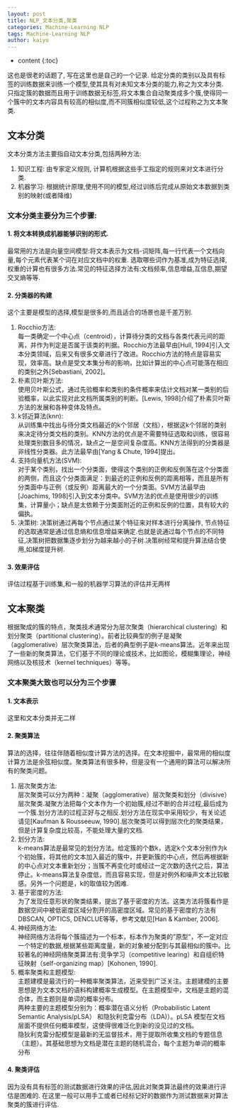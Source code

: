 ```yaml
---
layout: post
title: NLP_文本分类,聚类
categories: Machine-Learning NLP
tags: Machine-Learning NLP
author: kaiyu
---
```


* content
 {:toc}

这也是很老的话题了, 写在这里也是自己的一个记录. 给定分类的类别以及具有标签的训练数据来训练一个模型,使其具有对未知文本分类的能力,称之为文本分类. 只指定簇的数据而且用于训练数据无标签,将文本集合自动聚类成多个簇,使得同一个簇中的文本内容具有较高的相似度,而不同簇相似度较低,这个过程称之为文本聚类.




## 文本分类
文本分类方法主要指自动文本分类,包括两种方法:
1. 知识工程: 由专家定义规则, 计算机根据这些手工指定的规则来对文本进行分类.
2. 机器学习: 根据统计原理,使用不同的模型,经过训练后完成从原始文本数据到类别的映射(或者降维)
### 文本分类主要分为三个步骤:
#### 1. 将文本转换成机器能够识别的形式. 
最常用的方法是向量空间模型:将文本表示为文档-词矩阵,每一行代表一个文档向量,每个元素代表某个词在对应文档中的权重. 选取哪些词作为基准,成为特征选择,权重的计算也有很多方法.常见的特征选择方法有:文档频率,信息增益,互信息,期望交叉熵等等.
#### 2. 分类器的构建
这个主要是模型的选择,模型是很多的,而且适合的场景也是千差万别.
1. Rocchio方法:  
每一类确定一个中心点（centroid），计算待分类的文档与各类代表元间的距离，并作为判定是否属于该类的判据。Rocchio方法最早由[Hull, 1994]引入文本分类领域，后来又有很多文章进行了改进。Rocchio方法的特点是容易实现，效率高。缺点是受文本集分布的影响，比如计算出的中心点可能落在相应的类别之外[Sebastiani, 2002]。
2. 朴素贝叶斯方法:  
使用贝叶斯公式，通过先验概率和类别的条件概率来估计文档对某一类别的后验概率，以此实现对此文档所属类别的判断。[Lewis, 1998]介绍了朴素贝叶斯方法的发展和各种变体及特点。
3. k邻近算法(knn):  
从训练集中找出与待分类文档最近的k个邻居（文档），根据这k个邻居的类别来决定待分类文档的类别。KNN方法的优点是不需要特征选取和训练，很容易处理类别数目多的情况，缺点之一是空间复杂度高。KNN方法得到的分类器是非线性分类器。此方法最早由[Yang & Chute, 1994]提出。
4. 支持向量机方法(SVM):  
 对于某个类别，找出一个分类面，使得这个类别的正例和反例落在这个分类面的两侧，而且这个分类面满足：到最近的正例和反例的距离相等，而且是所有分类面中与正例（或反例）距离最大的一个分类面。SVM方法最早由[Joachims, 1998]引入到文本分类中。SVM方法的优点是使用很少的训练集，计算量小；缺点是太依赖于分类面附近的正例和反例的位置，具有较大的偏执。
5. 决策树: 
 决策树通过再每个节点通过某个特征来对样本进行分离操作, 节点特征的选取通常是通过信息熵和信息增益来确定.也就是说通过每个节点的不同特征,决策树把数据集逐步划分为越来越小的子树.决策树经常和提升算法结合使用,如梯度提升树. 

#### 3. 效果评估
评估过程基于训练集,和一般的机器学习算法的评估并无两样

## 文本聚类   
根据聚成的簇的特点，聚类技术通常分为层次聚类（hierarchical clustering）和划分聚类（partitional clustering）。前者比较典型的例子是凝聚（agglomerative）层次聚类算法，后者的典型例子是k-means算法。近年来出现了一些新的聚类算法，它们基于不同的理论或技术，比如图论，模糊集理论，神经网络以及核技术（kernel techniques）等等。
### 文本聚类大致也可以分为三个步骤  
#### 1. 文本表示  
这里和文本分类并无二样
#### 2. 聚类算法  
算法的选择，往往伴随着相似度计算方法的选择。在文本挖掘中，最常用的相似度计算方法是余弦相似度。聚类算法有很多种，但是没有一个通用的算法可以解决所有的聚类问题。
1. 层次聚类方法:  
层次聚类可以分为两种：凝聚（agglomerative）层次聚类和划分（divisive）层次聚类.凝聚方法把每个文本作为一个初始簇,经过不断的合并过程,最后成为一个簇.划分方法的过程正好与之相反.划分方法在现实中采用较少，有关论述请见[Kaufman & Rousseeuw, 1990].层次聚类可以得到层次化的聚类结果，但是计算复杂度比较高，不能处理大量的文档.
2. 划分方法:  
k-means算法是最常见的划分方法。给定簇的个数k，选定k个文本分别作为k个初始簇，将其他的文本加入最近的簇中，并更新簇的中心点，然后再根据新的中心点对文本重新划分；当簇不再变化时或经过一定次数的迭代之后，算法停止。k-means算法复杂度低，而且容易实现，但是对例外和噪声文本比较敏感。另外一个问题是，k的取值较为困难.
3. 基于密度的方法:  
为了发现任意形状的聚类结果，提出了基于密度的方法。这类方法将簇看作是数据空间中被低密度区域分割开的高密度区域。常见的基于密度的方法有DBSCAN, OPTICS, DENCLUE等等，参考文献见[Han & Kamber, 2006].
4. 神经网络方法:  
神经网络方法将每个簇描述为一个标本，标本作为聚类的”原型”，不一定对应一个特定的数据,根据某些距离度量，新的对象被分配到与其最相似的簇中。比较著名的神经网络聚类算法有:竞争学习（competitive learing）和自组织特征映射（self-organizing map）[Kohonen, 1990].
5. 概率聚类和主题模型:  
主题建模是最流行的一种概率聚类算法，近来受到广泛关注。主题建模的主要思想是为文本文档的语料构建概率生成模型。在主题模型中，文档是主题的混合体，而主题则是单词的概率分布。  
两种主要的主题模型分别为：概率潜在语义分析（Probabilistic Latent Semantic Analysis/pLSA） 和隐狄利克雷分布（LDA)）。pLSA 模型在文档层面不提供任何概率模型，这使得很难泛化到新的没见过的文档。  
隐狄利克雷分配模型是最新的无监督技术，用于提取所收集文档的专题信息（主题）。其基础思想为文档是潜在主题的随机混合，每个主题为单词的概率分布
#### 4. 聚类评估  
因为没有具有标签的测试数据进行效果的评估,因此对聚类算法最终的效果进行评估是困难的. 在这里一般可以用手工或者已经标记好的数据作为测试数据来对算法聚类的簇进行评估.
